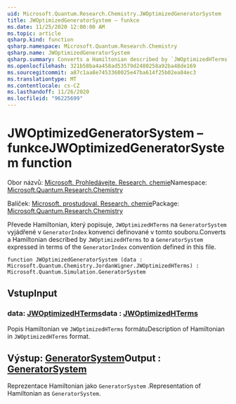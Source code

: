 ```yaml
---
uid: Microsoft.Quantum.Research.Chemistry.JWOptimizedGeneratorSystem
title: JWOptimizedGeneratorSystem – funkce
ms.date: 11/25/2020 12:00:00 AM
ms.topic: article
qsharp.kind: function
qsharp.namespace: Microsoft.Quantum.Research.Chemistry
qsharp.name: JWOptimizedGeneratorSystem
qsharp.summary: Converts a Hamiltonian described by `JWOptimizedHTerms` to a `GeneratorSystem` expressed in terms of the `GeneratorIndex` convention defined in this file.
ms.openlocfilehash: 321b58ba4a458ad53579d2480258a92ba48de169
ms.sourcegitcommit: a87c1aa8e7453360025e47ba614f25b02ea84ec3
ms.translationtype: MT
ms.contentlocale: cs-CZ
ms.lasthandoff: 11/26/2020
ms.locfileid: "96225699"
---
```

# <a name="jwoptimizedgeneratorsystem-function"></a><span data-ttu-id="79faf-102">JWOptimizedGeneratorSystem – funkce</span><span class="sxs-lookup"><span data-stu-id="79faf-102">JWOptimizedGeneratorSystem function</span></span>

<span data-ttu-id="79faf-103">Obor názvů: [Microsoft. Prohledávejte. Research. chemie](xref:Microsoft.Quantum.Research.Chemistry)</span><span class="sxs-lookup"><span data-stu-id="79faf-103">Namespace: [Microsoft.Quantum.Research.Chemistry](xref:Microsoft.Quantum.Research.Chemistry)</span></span>

<span data-ttu-id="79faf-104">Balíček: [Microsoft. prostudoval. Research. chemie](https://nuget.org/packages/Microsoft.Quantum.Research.Chemistry)</span><span class="sxs-lookup"><span data-stu-id="79faf-104">Package: [Microsoft.Quantum.Research.Chemistry](https://nuget.org/packages/Microsoft.Quantum.Research.Chemistry)</span></span>


<span data-ttu-id="79faf-105">Převede Hamiltonian, který popisuje, `JWOptimizedHTerms` na `GeneratorSystem` vyjádřené v `GeneratorIndex` konvenci definované v tomto souboru.</span><span class="sxs-lookup"><span data-stu-id="79faf-105">Converts a Hamiltonian described by `JWOptimizedHTerms` to a `GeneratorSystem` expressed in terms of the `GeneratorIndex` convention defined in this file.</span></span>

```qsharp
function JWOptimizedGeneratorSystem (data : Microsoft.Quantum.Chemistry.JordanWigner.JWOptimizedHTerms) : Microsoft.Quantum.Simulation.GeneratorSystem
```


## <a name="input"></a><span data-ttu-id="79faf-106">Vstup</span><span class="sxs-lookup"><span data-stu-id="79faf-106">Input</span></span>

### <a name="data--jwoptimizedhterms"></a><span data-ttu-id="79faf-107">data: [JWOptimizedHTerms](xref:Microsoft.Quantum.Chemistry.JordanWigner.JWOptimizedHTerms)</span><span class="sxs-lookup"><span data-stu-id="79faf-107">data : [JWOptimizedHTerms](xref:Microsoft.Quantum.Chemistry.JordanWigner.JWOptimizedHTerms)</span></span>

<span data-ttu-id="79faf-108">Popis Hamiltonian ve `JWOptimizedHTerms` formátu</span><span class="sxs-lookup"><span data-stu-id="79faf-108">Description of Hamiltonian in `JWOptimizedHTerms` format.</span></span>



## <a name="output--generatorsystem"></a><span data-ttu-id="79faf-109">Výstup: [GeneratorSystem](xref:Microsoft.Quantum.Simulation.GeneratorSystem)</span><span class="sxs-lookup"><span data-stu-id="79faf-109">Output : [GeneratorSystem](xref:Microsoft.Quantum.Simulation.GeneratorSystem)</span></span>

<span data-ttu-id="79faf-110">Reprezentace Hamiltonian jako `GeneratorSystem` .</span><span class="sxs-lookup"><span data-stu-id="79faf-110">Representation of Hamiltonian as `GeneratorSystem`.</span></span>